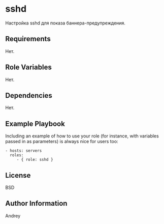sshd
=========

Настройка sshd для показа баннера-предупреждения.

Requirements
------------

Нет.

Role Variables
--------------

Нет.

Dependencies
------------

Нет.

Example Playbook
----------------

Including an example of how to use your role (for instance, with variables passed in as parameters) is always nice for users too:

    - hosts: servers
      roles:
         - { role: sshd }

License
-------

BSD

Author Information
------------------

Andrey
